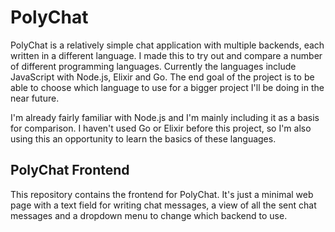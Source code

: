 # PolyChat
PolyChat is a relatively simple chat application with multiple backends, each written in a different language. I made this to try out and compare a number of different programming languages. Currently the languages include JavaScript with Node.js, Elixir and Go. The end goal of the project is to be able to choose which language to use for a bigger project I'll be doing in the near future.

I'm already fairly familiar with Node.js and I'm mainly including it as a basis for comparison. I haven't used Go or Elixir before this project, so I'm also using this an opportunity to learn the basics of these languages.

## PolyChat Frontend
This repository contains the frontend for PolyChat. It's just a minimal web page with a text field for writing chat messages, a view of all the sent chat messages and a dropdown menu to change which backend to use.
